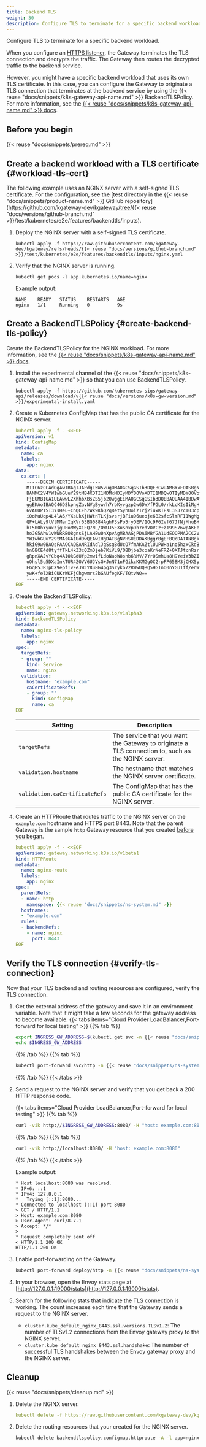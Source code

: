 ```yaml
---
title: Backend TLS
weight: 30
description: Configure TLS to terminate for a specific backend workload. 
---
```


Configure TLS to terminate for a specific backend workload.

When you configure an [HTTPS listener](/docs/setup/listeners/https), the Gateway terminates the TLS connection and decrypts the traffic. The Gateway then routes the decrypted traffic to the backend service.

However, you might have a specific backend workload that uses its own TLS certificate. In this case, you can configure the Gateway to originate a TLS connection that terminates at the backend service by using the {{< reuse "docs/snippets/k8s-gateway-api-name.md" >}} BackendTLSPolicy. For more information, see the [{{< reuse "docs/snippets/k8s-gateway-api-name.md" >}} docs](https://gateway-api.sigs.k8s.io/api-types/backendtlspolicy/).

## Before you begin

{{< reuse "docs/snippets/prereq.md" >}}

## Create a backend workload with a TLS certificate {#workload-tls-cert}

The following example uses an NGINX server with a self-signed TLS certificate. For the configuration, see the [test directory in the {{< reuse "docs/snippets/product-name.md" >}} GitHub repository](https://github.com/kgateway-dev/kgateway/tree/{{< reuse "docs/versions/github-branch.md" >}}/test/kubernetes/e2e/features/backendtls/inputs).


1. Deploy the NGINX server with a self-signed TLS certificate.

   ```shell
   kubectl apply -f https://raw.githubusercontent.com/kgateway-dev/kgateway/refs/heads/{{< reuse "docs/versions/github-branch.md" >}}/test/kubernetes/e2e/features/backendtls/inputs/nginx.yaml
   ```

2. Verify that the NGINX server is running.

   ```shell
   kubectl get pods -l app.kubernetes.io/name=nginx
   ```

   Example output:

   ```
   NAME    READY   STATUS    RESTARTS   AGE
   nginx   1/1     Running   0          9s
   ```
   
## Create a BackendTLSPolicy {#create-backend-tls-policy}

Create the BackendTLSPolicy for the NGINX workload. For more information, see the [{{< reuse "docs/snippets/k8s-gateway-api-name.md" >}} docs](https://gateway-api.sigs.k8s.io/api-types/backendtlspolicy/).

1. Install the experimental channel of the {{< reuse "docs/snippets/k8s-gateway-api-name.md" >}} so that you can use BackendTLSPolicy.

   ```shell
   kubectl apply -f https://github.com/kubernetes-sigs/gateway-api/releases/download/v{{< reuse "docs/versions/k8s-gw-version.md" >}}/experimental-install.yaml
   ```

2. Create a Kubernetes ConfigMap that has the public CA certificate for the NGINX server.

   ```yaml
   kubectl apply -f - <<EOF
   apiVersion: v1
   kind: ConfigMap
   metadata:
     name: ca
     labels:
       app: nginx
   data:
     ca.crt: |
       -----BEGIN CERTIFICATE-----
       MIIC6zCCAdOgAwIBAgIJAPdgL5W5vugOMA0GCSqGSIb3DQEBCwUAMBYxFDASBgNV
       BAMMC2V4YW1wbGUuY29tMB4XDTI1MDMxMDIyMDY0OVoXDTI1MDQwOTIyMDY0OVow
       FjEUMBIGA1UEAwwLZXhhbXBsZS5jb20wggEiMA0GCSqGSIb3DQEBAQUAA4IBDwAw
       ggEKAoIBAQC46DSkpngZavNVgByw/h7rbKyvgzp2wGDW/fPGL0/rkLcKIsIiNgHH
       6vA0UPTSI3YsHeu+CnQCEhZWk9KhQ2q8etSynUoizIrj2iuxKTEsL3SJ7cI03cpH
       iQoMuUqp4L4lA6/YXsLkXjHWtnTLKjsvsrjBFiu96ueoje6B2sfcSlYRFI1WgMgZ
       QP+LALy9tVtMManIqKVr63BG0884AghF3sPo5ryOEP/1Oc9F6Ivf67JfNjMhuBHa
       hT500hYyuxzjgUPoMWyX1FQ7NL/OWUJ5EXuSnxpDb7edVDVCz+z199S76wpAKEe0
       hoJG5Ahw1vWNRRBO8gnsSjLAHEw0nXpvAgMBAAGjPDA6MBYGA1UdEQQPMA2CC2V4
       YW1wbGUuY29tMAsGA1UdDwQEAwIHgDATBgNVHSUEDDAKBggrBgEFBQcDATANBgkq
       hkiG9w0BAQsFAAOCAQEANRIdAdlJgSsgBdUcO7fmAKAZtlUUPWHa1nq5hzxCkdBj
       hnGBCE4d8tyffTkL4kZ3cQZmDjeb7KiVL9/OBDjbe3coaKrNeFRZ+0XTJtcnRzrB
       gRpnXAJvYCbq4AIOkGdUfp2mw1fLdoNaoW8snb6RMV/7YrOSmhUa8H9YeiW3bZIh
       oOhsl5u5DXaInkTUR4ZOVV6UJVsG+JnN71nFGikcKKMGgOC2rpFP658M3jCHX5yx
       EGqH5JRIpCX9epfIvFeJWJY8u8G4pg3Sryko72RWwUQBQ5HGInO0nYGU1ff/enW6
       ywK+felXBiCUKrWKFjChgwmrs2bGAUfegKF/TQtvWQ==
       -----END CERTIFICATE-----
   EOF
   ```

3. Create the BackendTLSPolicy.

   ```yaml
   kubectl apply -f - <<EOF
   apiVersion: gateway.networking.k8s.io/v1alpha3
   kind: BackendTLSPolicy
   metadata:
     name: nginx-tls-policy
     labels:
       app: nginx
   spec:
     targetRefs:
     - group: ""
       kind: Service
       name: nginx
     validation:
       hostname: "example.com"
       caCertificateRefs:
       - group: ""
         kind: ConfigMap
         name: ca
   EOF
   ```

   | Setting | Description |
   |---------|-------------|
   | `targetRefs` | The service that you want the Gateway to originate a TLS connection to, such as the NGINX server. |
   | `validation.hostname` | The hostname that matches the NGINX server certificate. |
   | `validation.caCertificateRefs` | The ConfigMap that has the public CA certificate for the NGINX server. |

4. Create an HTTPRoute that routes traffic to the NGINX server on the `example.com` hostname and HTTPS port 8443. Note that the parent Gateway is the sample `http` Gateway resource that you created [before you began](#before-you-begin).

   ```yaml
   kubectl apply -f - <<EOF
   apiVersion: gateway.networking.k8s.io/v1beta1
   kind: HTTPRoute
   metadata:
     name: nginx-route
     labels:
       app: nginx
   spec:
     parentRefs:
     - name: http
       namespace: {{< reuse "docs/snippets/ns-system.md" >}}
     hostnames:
     - "example.com"
     rules:
     - backendRefs:
       - name: nginx
         port: 8443
   EOF
   ```

## Verify the TLS connection {#verify-tls-connection}

Now that your TLS backend and routing resources are configured, verify the TLS connection.

1. Get the external address of the gateway and save it in an environment variable. Note that it might take a few seconds for the gateway address to become available. 
   {{< tabs items="Cloud Provider LoadBalancer,Port-forward for local testing" >}}
   {{% tab %}}
   ```sh
   export INGRESS_GW_ADDRESS=$(kubectl get svc -n {{< reuse "docs/snippets/ns-system.md" >}} https -o jsonpath="{.status.loadBalancer.ingress[0]['hostname','ip']}")
   echo $INGRESS_GW_ADDRESS   
   ```
   {{% /tab %}}
   {{% tab %}}
   ```sh
   kubectl port-forward svc/http -n {{< reuse "docs/snippets/ns-system.md" >}} 8080:8080
   ```
   {{% /tab %}}
   {{< /tabs >}}

2. Send a request to the NGINX server and verify that you get back a 200 HTTP response code. 
   
   {{< tabs items="Cloud Provider LoadBalancer,Port-forward for local testing" >}}
   {{% tab %}}
   ```sh
   curl -vik http://$INGRESS_GW_ADDRESS:8080/ -H "host: example.com:8080"
   ```
   {{% /tab %}}
   {{% tab %}}
   ```sh
   curl -vik http://localhost:8080/ -H "host: example.com:8080"
   ```
   {{% /tab %}}
   {{< /tabs >}}

   Example output: 
   ```
   * Host localhost:8080 was resolved.
   * IPv6: ::1
   * IPv4: 127.0.0.1
   *   Trying [::1]:8080...
   * Connected to localhost (::1) port 8080
   > GET / HTTP/1.1
   > Host: example.com:8080
   > User-Agent: curl/8.7.1
   > Accept: */*
   > 
   * Request completely sent off
   < HTTP/1.1 200 OK
   HTTP/1.1 200 OK
   ```

3. Enable port-forwarding on the Gateway.

   ```sh
   kubectl port-forward deploy/http -n {{< reuse "docs/snippets/ns-system.md" >}} 19000
   ```

4. In your browser, open the Envoy stats page at [http://127.0.0.1:19000/stats](http://127.0.0.1:19000/stats).

5. Search for the following stats that indicate the TLS connection is working. The count increases each time that the Gateway sends a request to the NGINX server.

   * `cluster.kube_default_nginx_8443.ssl.versions.TLSv1.2`: The number of TLSv1.2 connections from the Envoy gateway proxy to the NGINX server.
   * `cluster.kube_default_nginx_8443.ssl.handshake`: The number of successful TLS handshakes between the Envoy gateway proxy and the NGINX server.

## Cleanup

{{< reuse "docs/snippets/cleanup.md" >}}

1. Delete the NGINX server.

   ```yaml
   kubectl delete -f https://raw.githubusercontent.com/kgateway-dev/kgateway/refs/heads/{{< reuse "docs/versions/github-branch.md" >}}/test/kubernetes/e2e/features/backendtls/inputs/nginx.yaml
   ```
   
2. Delete the routing resources that your created for the NGINX server.
   
   ```sh
   kubectl delete backendtlspolicy,configmap,httproute -A -l app=nginx
   ```
